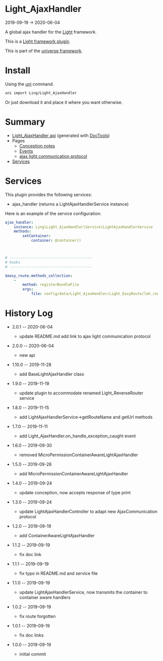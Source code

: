 Light_AjaxHandler
===========
2019-09-19 -> 2020-06-04



A global ajax handler for the [Light](https://github.com/lingtalfi/Light) framework.


This is a [Light framework plugin](https://github.com/lingtalfi/Light/blob/master/doc/pages/plugin.md).

This is part of the [universe framework](https://github.com/karayabin/universe-snapshot).


Install
==========
Using the [uni](https://github.com/lingtalfi/universe-naive-importer) command.
```bash
uni import Ling/Light_AjaxHandler
```

Or just download it and place it where you want otherwise.






Summary
===========
- [Light_AjaxHandler api](https://github.com/lingtalfi/Light_AjaxHandler/blob/master/doc/api/Ling/Light_AjaxHandler.md) (generated with [DocTools](https://github.com/lingtalfi/DocTools))
- Pages
    - [Conception notes](https://github.com/lingtalfi/Light_AjaxHandler/blob/master/doc/pages/conception-notes.md)
    - [Events](https://github.com/lingtalfi/Light_AjaxHandler/blob/master/doc/pages/events.md)
    - [ajax light communication protocol](https://github.com/lingtalfi/Light_AjaxHandler/blob/master/doc/pages/ajax-light-communication-protocol.md)
- [Services](#services)





Services
=========


This plugin provides the following services:

- ajax_handler (returns a LightAjaxHandlerService instance)



Here is an example of the service configuration:

```yaml
ajax_handler:
    instance: Ling\Light_AjaxHandler\Service\LightAjaxHandlerService
    methods:
        setContainer:
            container: @container()



# --------------------------------------
# hooks
# --------------------------------------

$easy_route.methods_collection:
    -
        method: registerBundleFile
        args:
            file: config/data/Light_AjaxHandler/Light_EasyRoute/lah_routes.byml
```







History Log
=============
    
- 2.0.1 -- 2020-06-04

    - update README.md add link to ajax light communication protocol
    
- 2.0.0 -- 2020-06-04

    - new api 
    
- 1.10.0 -- 2019-11-28

    - add BaseLightAjaxHandler class 
    
- 1.9.0 -- 2019-11-19

    - update plugin to accommodate renamed Light_ReverseRouter service 
    
- 1.8.0 -- 2019-11-15

    - add LightAjaxHandlerService->getRouteName and getUrl methods
    
- 1.7.0 -- 2019-11-11

    - add Light_AjaxHandler.on_handle_exception_caught event
    
- 1.6.0 -- 2019-09-30

    - removed MicroPermissionContainerAwareLightAjaxHandler
    
- 1.5.0 -- 2019-09-26

    - add MicroPermissionContainerAwareLightAjaxHandler
    
- 1.4.0 -- 2019-09-24

    - update conception, now accepts response of type print
    
- 1.3.0 -- 2019-09-24

    - update LightAjaxHandlerController to adapt new AjaxCommunication protocol
    
- 1.2.0 -- 2019-09-19

    - add ContainerAwareLightAjaxHandler
    
- 1.1.2 -- 2019-09-19

    - fix doc link
    
- 1.1.1 -- 2019-09-19

    - fix typo in README.md and service file

- 1.1.0 -- 2019-09-19

    - update LightAjaxHandlerService, now transmits the container to container aware handlers
    
- 1.0.2 -- 2019-09-19

    - fix route forgotten
    
- 1.0.1 -- 2019-09-19

    - fix doc links
    
- 1.0.0 -- 2019-09-19

    - initial commit